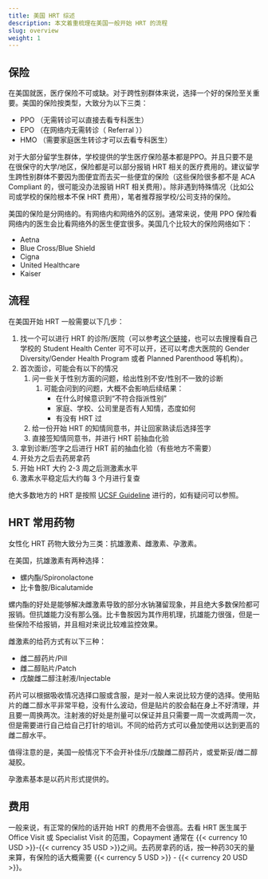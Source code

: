 ```yaml
---
title: 美国 HRT 综述
description: 本文着重梳理在美国一般开始 HRT 的流程
slug: overview
weight: 1
---
```


## 保险

在美国就医，医疗保险不可或缺。对于跨性别群体来说，选择一个好的保险至关重要。美国的保险按类型，大致分为以下三类：

- PPO （无需转诊可以直接去看专科医生）
- EPO （在网络内无需转诊（ Referral ））
- HMO （需要家庭医生转诊才可以去看专科医生）

对于大部分留学生群体，学校提供的学生医疗保险基本都是PPO。并且只要不是在很保守的大学/地区，保险都是可以部分报销 HRT 相关的医疗费用的。建议留学生跨性别群体不要因为图便宜而去买一些便宜的保险（这些保险很多都不是 ACA Compliant 的，很可能没办法报销 HRT 相关费用）。除非遇到特殊情况（比如公司或学校的保险根本不保 HRT 费用），笔者推荐报学校/公司支持的保险。

美国的保险是分网络的。有网络内和网络外的区别。通常来说，使用 PPO 保险看网络内的医生会比看网络外的医生便宜很多。美国几个比较大的保险网络如下：

- Aetna
- Blue Cross/Blue Shield
- Cigna
- United Healthcare
- Kaiser

## 流程

在美国开始 HRT 一般需要以下几步：

1. 找一个可以进行 HRT 的诊所/医院（可以参考[这个链接](https://www.reddit.com/r/asktransgender/comments/d6p05q/i_compiled_every_single_informed_consent_clinic/)，也可以去搜搜看自己学校的 Student Health Center 可不可以开，还可以考虑大医院的 Gender Diversity/Gender Health Program 或者 Planned Parenthood 等机构）。
2. 首次面诊，可能会有以下的情况
   1. 问一些关于性别方面的问题，给出性别不安/性别不一致的诊断
      1. 可能会问到的问题，大概不会影响后续结果：
         - 在什么时候意识到“不符合指派性别”
         - 家庭、学校、公司里是否有人知情，态度如何
         - 有没有 HRT 过
   2. 给一份开始 HRT 的知情同意书，并让回家熟读后选择签字
   3. 直接签知情同意书，并进行 HRT 前抽血化验
3. 拿到诊断/签字之后进行 HRT 前的抽血化验（有些地方不需要）
4. 开处方之后去药房拿药
5. 开始 HRT 大约 2-3 周之后测激素水平
6. 激素水平稳定后大约每 3 个月进行复查


绝大多数地方的 HRT 是按照 [UCSF Guideline](https://transcare.ucsf.edu/guidelines) 进行的，如有疑问可以参照。

## HRT 常用药物

女性化 HRT 药物大致分为三类：抗雄激素、雌激素、孕激素。

在美国，抗雄激素有两种选择：

- 螺内酯/Spironolactone
- 比卡鲁胺/Bicalutamide

螺内酯的好处是能够解决雌激素导致的部分水钠潴留现象，并且绝大多数保险都可报销。但抗雄能力没有那么强。比卡鲁胺因为其作用机理，抗雄能力很强，但是一些保险不给报销，并且相对来说比较难监控效果。

雌激素的给药方式有以下三种：

- 雌二醇药片/Pill
- 雌二醇贴片/Patch
- 戊酸雌二醇注射液/Injectable

药片可以根据吸收情况选择口服或含服，是对一般人来说比较方便的选择。使用贴片的雌二醇水平非常平稳，没有什么波动，但是贴片的胶会黏在身上不好清理，并且要一周换两次。注射液的好处是剂量可以保证并且只需要一周一次或两周一次，但是需要进行自己给自己打针的培训。不同的给药方式可以叠加使用以达到更高的雌二醇水平。

值得注意的是，美国一般情况下不会开补佳乐/戊酸雌二醇药片，或爱斯妥/雌二醇凝胶。

孕激素基本是以药片形式提供的。

## 费用

一般来说，有正常的保险的话开始 HRT 的费用不会很高。去看 HRT 医生属于 Office Visit 或 Specialist Visit 的范围，Copayment 通常在 {{< currency 10 USD >}}-{{< currency 35 USD >}}之间。去药房拿药的话，按一种药30天的量来算，有保险的话大概需要 {{< currency 5 USD >}} - {{< currency 20 USD >}}。
